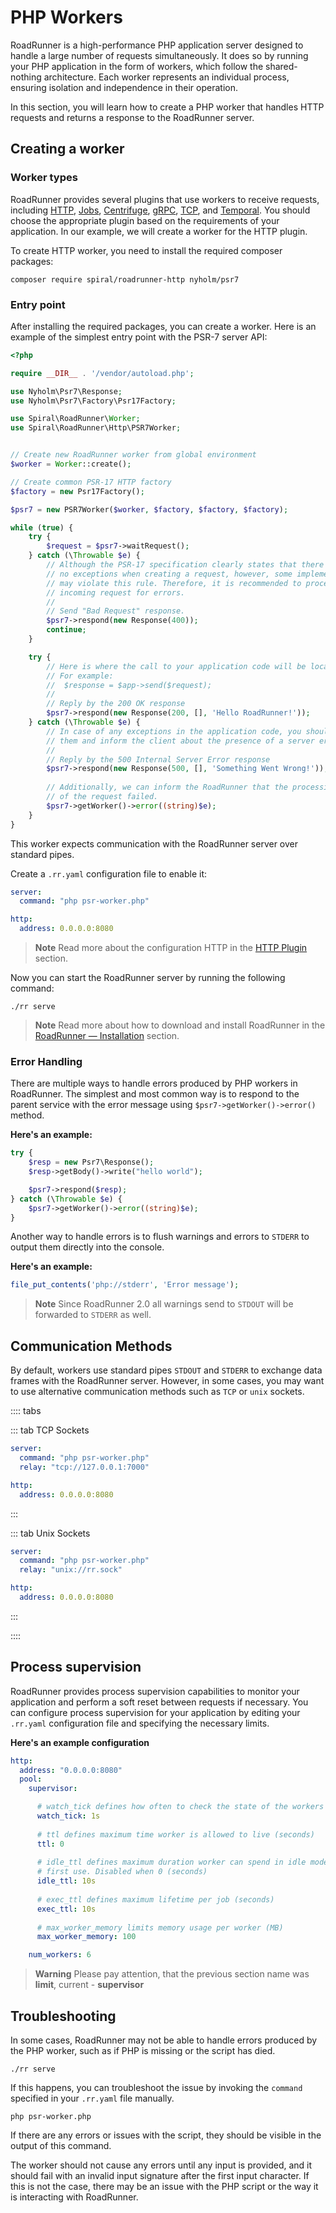 # PHP Workers

RoadRunner is a high-performance PHP application server designed to handle a large number of requests simultaneously. It
does so by running your PHP application in the form of workers, which follow the shared-nothing architecture. Each
worker represents an individual process, ensuring isolation and independence in their operation.

In this section, you will learn how to create a PHP worker that handles HTTP requests and returns a response to the
RoadRunner server.

## Creating a worker

### Worker types

RoadRunner provides several plugins that use workers to receive requests,
including [HTTP](https://github.com/roadrunner-php/http), [Jobs](https://github.com/roadrunner-php/jobs),
[Centrifuge](https://github.com/roadrunner-php/centrifugo), [gRPC](https://github.com/roadrunner-php/grpc),
[TCP](https://github.com/roadrunner-php/tcp), and [Temporal](https://legacy-documentation-sdks.temporal.io/php/workers).
You should choose the appropriate plugin based on the requirements of your application. In our example, we will create 
a worker for the HTTP plugin.

To create HTTP worker, you need to install the required composer packages:

```terminal
composer require spiral/roadrunner-http nyholm/psr7
```

### Entry point

After installing the required packages, you can create a worker. Here is an example of the simplest entry point with the
PSR-7 server API:

```php psr-worker.php
<?php

require __DIR__ . '/vendor/autoload.php';

use Nyholm\Psr7\Response;
use Nyholm\Psr7\Factory\Psr17Factory;

use Spiral\RoadRunner\Worker;
use Spiral\RoadRunner\Http\PSR7Worker;


// Create new RoadRunner worker from global environment
$worker = Worker::create();

// Create common PSR-17 HTTP factory
$factory = new Psr17Factory();

$psr7 = new PSR7Worker($worker, $factory, $factory, $factory);

while (true) {
    try {
        $request = $psr7->waitRequest();
    } catch (\Throwable $e) {
        // Although the PSR-17 specification clearly states that there can be
        // no exceptions when creating a request, however, some implementations
        // may violate this rule. Therefore, it is recommended to process the 
        // incoming request for errors.
        //
        // Send "Bad Request" response.
        $psr7->respond(new Response(400));
        continue;
    }

    try {
        // Here is where the call to your application code will be located. 
        // For example:
        //  $response = $app->send($request);
        //
        // Reply by the 200 OK response
        $psr7->respond(new Response(200, [], 'Hello RoadRunner!'));
    } catch (\Throwable $e) {
        // In case of any exceptions in the application code, you should handle
        // them and inform the client about the presence of a server error.
        //
        // Reply by the 500 Internal Server Error response
        $psr7->respond(new Response(500, [], 'Something Went Wrong!'));
        
        // Additionally, we can inform the RoadRunner that the processing 
        // of the request failed.
        $psr7->getWorker()->error((string)$e);
    }
}
```

This worker expects communication with the RoadRunner server over standard pipes.

Create a `.rr.yaml` configuration file to enable it:

```yaml .rr.yaml
server:
  command: "php psr-worker.php"

http:
  address: 0.0.0.0:8080
```

> **Note**
> Read more about the configuration HTTP in the [HTTP Plugin](../http/http.md) section.

Now you can start the RoadRunner server by running the following command:

```terminal
./rr serve
```

> **Note**
> Read more about how to download and install RoadRunner in the [RoadRunner — Installation](../intro/install.md)
> section.

### Error Handling

There are multiple ways to handle errors produced by PHP workers in RoadRunner. The simplest and most common way is to
respond to the parent service with the error message using `$psr7->getWorker()->error()` method.

**Here's an example:**

```php psr-worker.php
try {
    $resp = new Psr7\Response();
    $resp->getBody()->write("hello world");

    $psr7->respond($resp);
} catch (\Throwable $e) {
    $psr7->getWorker()->error((string)$e);
}
```

Another way to handle errors is to flush warnings and errors to `STDERR` to output them directly into the console.

**Here's an example:**

```php
file_put_contents('php://stderr', 'Error message');
```

> **Note**
> Since RoadRunner 2.0 all warnings send to `STDOUT` will be forwarded to `STDERR` as well.

## Communication Methods

By default, workers use standard pipes `STDOUT` and `STDERR` to exchange data frames with the RoadRunner server.
However, in some cases, you may want to use alternative communication methods such as `TCP` or `unix` sockets.

:::: tabs

::: tab TCP Sockets

```yaml .rr.yaml
server:
  command: "php psr-worker.php"
  relay: "tcp://127.0.0.1:7000"

http:
  address: 0.0.0.0:8080
```

:::

::: tab Unix Sockets

```yaml .rr.yaml
server:
  command: "php psr-worker.php"
  relay: "unix://rr.sock"

http:
  address: 0.0.0.0:8080
```

:::

::::

## Process supervision

RoadRunner provides process supervision capabilities to monitor your application and perform a soft reset between
requests if necessary. You can configure process supervision for your application by editing your `.rr.yaml`
configuration file and specifying the necessary limits.

**Here's an example configuration**

```yaml .rr.yaml
http:
  address: "0.0.0.0:8080"
  pool:
    supervisor:

      # watch_tick defines how often to check the state of the workers (seconds)
      watch_tick: 1s
      
      # ttl defines maximum time worker is allowed to live (seconds)
      ttl: 0
      
      # idle_ttl defines maximum duration worker can spend in idle mode after 
      # first use. Disabled when 0 (seconds)
      idle_ttl: 10s
      
      # exec_ttl defines maximum lifetime per job (seconds)
      exec_ttl: 10s
      
      # max_worker_memory limits memory usage per worker (MB)
      max_worker_memory: 100

    num_workers: 6
```

> **Warning**
> Please pay attention, that the previous section name was **limit**, current - **supervisor**

## Troubleshooting

In some cases, RoadRunner may not be able to handle errors produced by the PHP worker, such as if PHP is missing or the
script has died.

```terminal
./rr serve
```

If this happens, you can troubleshoot the issue by invoking the `command` specified in your `.rr.yaml` file manually.

```terminal
php psr-worker.php
```

If there are any errors or issues with the script, they should be visible in the output of this command.

The worker should not cause any errors until any input is provided, and it should fail with an invalid input signature
after the first input character. If this is not the case, there may be an issue with the PHP script or the way it is
interacting with RoadRunner.
